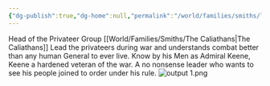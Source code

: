 ```yaml
---
{"dg-publish":true,"dg-home":null,"permalink":"/world/families/smiths/lev-keene/","dgPassFrontmatter":true}
---
```



Head of the Privateer Group [[World/Families/Smiths/The Caliathans\|The Caliathans]]
Lead the privateers during war and understands combat better than any human General to ever live. Know by his Men as Admiral Keene, Keene a hardened veteran of the war. A no nonsense leader who wants to see his people joined to order under his rule. 
![output 1.png](/img/user/Pictures/output%201.png)